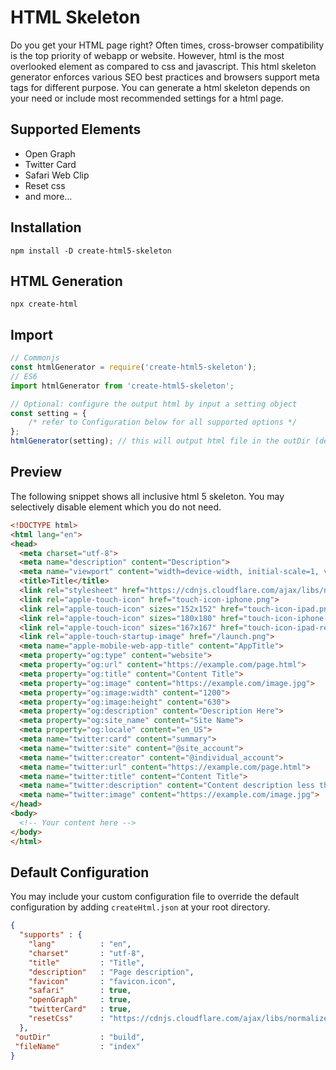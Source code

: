 # HTML Skeleton

Do you get your HTML page right? Often times, cross-browser compatibility is the top priority of webapp or website. However, html is the most overlooked element as compared to css and javascript. This html skeleton generator enforces various SEO best practices and browsers support meta tags for different purpose. You can generate a html skeleton depends on your need or include most recommended settings for a html page. 

## Supported Elements
- Open Graph
- Twitter Card
- Safari Web Clip
- Reset css
- and more...

## Installation
`npm install -D create-html5-skeleton`

## HTML Generation
`npx create-html`

## Import 
```javascript
// Commonjs
const htmlGenerator = require('create-html5-skeleton');
// ES6
import htmlGenerator from 'create-html5-skeleton';

// Optional: configure the output html by input a setting object
const setting = {
	/* refer to Configuration below for all supported options */
};
htmlGenerator(setting); // this will output html file in the outDir (default: output/).
```

## Preview
The following snippet shows all inclusive html 5 skeleton. You may selectively disable element which you do not need.

```html
<!DOCTYPE html> 
<html lang="en">
<head>
  <meta charset="utf-8">
  <meta name="description" content="Description">
  <meta name="viewport" content="width=device-width, initial-scale=1, viewport-fit=cover">
  <title>Title</title>
  <link rel="stylesheet" href="https://cdnjs.cloudflare.com/ajax/libs/normalize/8.0.1/normalize.min.css" />
  <link rel="apple-touch-icon" href="touch-icon-iphone.png">
  <link rel="apple-touch-icon" sizes="152x152" href="touch-icon-ipad.png">
  <link rel="apple-touch-icon" sizes="180x180" href="touch-icon-iphone-retina.png">
  <link rel="apple-touch-icon" sizes="167x167" href="touch-icon-ipad-retina.png">
  <link rel="apple-touch-startup-image" href="/launch.png">
  <meta name="apple-mobile-web-app-title" content="AppTitle">
  <meta property="og:type" content="website">
  <meta property="og:url" content="https://example.com/page.html">
  <meta property="og:title" content="Content Title">
  <meta property="og:image" content="https://example.com/image.jpg">
  <meta property="og:image:width" content="1200">
  <meta property="og:image:height" content="630">
  <meta property="og:description" content="Description Here">
  <meta property="og:site_name" content="Site Name">
  <meta property="og:locale" content="en_US">
  <meta name="twitter:card" content="summary">
  <meta name="twitter:site" content="@site_account">
  <meta name="twitter:creator" content="@individual_account">
  <meta name="twitter:url" content="https://example.com/page.html">
  <meta name="twitter:title" content="Content Title">
  <meta name="twitter:description" content="Content description less than 200 characters">
  <meta name="twitter:image" content="https://example.com/image.jpg">
</head>
<body>
  <!-- Your content here -->
</body>
</html>
```

## Default Configuration
You may include your custom configuration file to override the default configuration by adding `createHtml.json` at your root directory.
```json
{
  "supports" : {
	"lang"			: "en",
	"charset"		: "utf-8",
	"title"			: "Title",
	"description"	: "Page description",
	"favicon"		: "favicon.icon",
    "safari"		: true, 
    "openGraph"		: true,
    "twitterCard"	: true,
    "resetCss" 		: "https://cdnjs.cloudflare.com/ajax/libs/normalize/8.0.1/normalize.min.css"
  },
 "outDir" 	  		: "build",
 "fileName"			: "index"	
}
```
